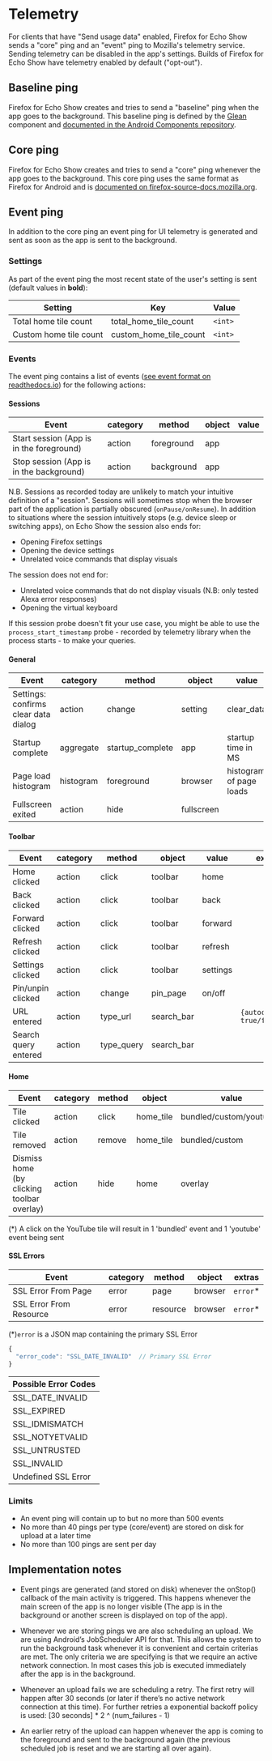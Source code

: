 # Telemetry
For clients that have "Send usage data" enabled, Firefox for Echo Show sends a "core" ping and an "event" ping to Mozilla's telemetry service. Sending telemetry can be disabled in the app's settings. Builds of Firefox for Echo Show have telemetry enabled by default ("opt-out").

## Baseline ping

Firefox for Echo Show creates and tries to send a "baseline" ping when the app goes to the background. This baseline ping is defined by the [Glean](https://github.com/mozilla-mobile/android-components/tree/master/components/service/glean) component and [documented in the Android Components repository](https://github.com/mozilla-mobile/android-components/blob/master/components/service/glean/docs/baseline.md).

## Core ping

Firefox for Echo Show creates and tries to send a "core" ping whenever the app goes to the background. This core ping uses the same format as Firefox for Android and is [documented on firefox-source-docs.mozilla.org](https://firefox-source-docs.mozilla.org/toolkit/components/telemetry/telemetry/data/core-ping.html).

## Event ping

In addition to the core ping an event ping for UI telemetry is generated and sent as soon as the app is sent to the background.

### Settings

As part of the event ping the most recent state of the user's setting is sent (default values in **bold**):

| Setting                  | Key                             | Value
|--------------------------|---------------------------------|----------------------
| Total home tile count    | total_home_tile_count           | `<int>`
| Custom home tile count   | custom_home_tile_count          | `<int>`


### Events

The event ping contains a list of events ([see event format on readthedocs.io](https://firefox-source-docs.mozilla.org/toolkit/components/telemetry/telemetry/collection/events.html)) for the following actions:

#### Sessions

| Event                                    | category | method     | object | value  |
|------------------------------------------|----------|------------|--------|--------|
| Start session (App is in the foreground) | action   | foreground | app    |        |
| Stop session (App is in the background)  | action   | background | app    |        |

N.B. Sessions as recorded today are unlikely to match your intuitive definition of a "session". Sessions will sometimes stop when the browser part of the application is partially obscured (`onPause/onResume`). In addition to situations where the session intuitively stops (e.g. device sleep or switching apps), on Echo Show the session also ends for:
- Opening Firefox settings
- Opening the device settings
- Unrelated voice commands that display visuals

The session does not end for:
- Unrelated voice commands that do not display visuals (N.B: only tested Alexa error responses)
- Opening the virtual keyboard

If this session probe doesn't fit your use case, you might be able to use the `process_start_timestamp` probe - recorded by telemetry library when the process starts - to make your queries.

#### General

| Event                                  | category | method                | object     | value                   | extras.                             |
|----------------------------------------|----------|-----------------------|------------|-------------------------|-------------------------------------|
| Settings: confirms clear data dialog   | action   | change                | setting    | clear_data              |                                     |
| Startup complete                       | aggregate| startup_complete      | app        | startup time in MS      |                                     |
| Page load histogram                    | histogram| foreground            | browser    | histogram of page loads |                                     |
| Fullscreen exited                      | action   | hide                  | fullscreen |                         | `{"scale_gesture": "true"/"false"}` |

#### Toolbar
| Event                                  | category | method                | object     | value   | extras.                      |
|----------------------------------------|----------|-----------------------|------------|---------|------------------------------|
| Home clicked                           | action   | click                 | toolbar    | home    |                              |
| Back clicked                           | action   | click                 | toolbar    | back    |                              |
| Forward clicked                        | action   | click                 | toolbar    | forward |                              |
| Refresh clicked                        | action   | click                 | toolbar    | refresh |                              |
| Settings clicked                       | action   | click                 | toolbar    | settings|                              |
| Pin/unpin clicked                      | action   | change                | pin_page   | on/off  |                              |
| URL entered                            | action   | type_url              | search_bar |         | `{autocomplete: true/false}` |
| Search query entered                   | action   | type_query            | search_bar |         |                              |

#### Home
| Event                                  | category | method                | object     | value                   | extras.    |
|----------------------------------------|----------|-----------------------|------------|-------------------------|------------|
| Tile clicked                           | action   | click                 | home_tile  | bundled/custom/youtube* |            |
| Tile removed                           | action   | remove                | home_tile  | bundled/custom          |            |
| Dismiss home (by clicking toolbar overlay)|action | hide                  | home       | overlay                 |            |

(*) A click on the YouTube tile will result in 1 'bundled' event and 1 'youtube' event being sent

#### SSL Errors

| Event                                      | category | method   | object  | extras  |
|--------------------------------------------|----------|----------|---------|---------|
| SSL Error From Page                        | error    | page     | browser |`error`* |
| SSL Error From Resource                    | error    | resource | browser |`error`* |

(*)`error` is a JSON map containing the primary SSL Error 

```JavaScript
{
  "error_code": "SSL_DATE_INVALID"  // Primary SSL Error
}
```

| Possible Error Codes |
|----------------------|
| SSL_DATE_INVALID     |
| SSL_EXPIRED          |
|SSL_IDMISMATCH        |
|SSL_NOTYETVALID       |
|SSL_UNTRUSTED         |
|SSL_INVALID           |
|Undefined SSL Error   |

### Limits

* An event ping will contain up to but no more than 500 events
* No more than 40 pings per type (core/event) are stored on disk for upload at a later time
* No more than 100 pings are sent per day

## Implementation notes

* Event pings are generated (and stored on disk) whenever the onStop() callback of the main activity is triggered. This happens whenever the main screen of the app is no longer visible (The app is in the background or another screen is displayed on top of the app).

* Whenever we are storing pings we are also scheduling an upload. We are using Android’s JobScheduler API for that. This allows the system to run the background task whenever it is convenient and certain criterias are met. The only criteria we are specifying is that we require an active network connection. In most cases this job is executed immediately after the app is in the background.

* Whenever an upload fails we are scheduling a retry. The first retry will happen after 30 seconds (or later if there’s no active network connection at this time). For further retries a exponential backoff policy is used: [30 seconds] * 2 ^ (num_failures - 1)

* An earlier retry of the upload can happen whenever the app is coming to the foreground and sent to the background again (the previous scheduled job is reset and we are starting all over again).

